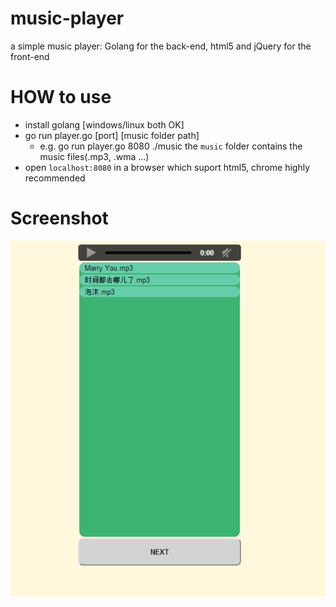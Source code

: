 music-player
============

a simple music player: Golang for the back-end, html5 and jQuery for the front-end 

HOW to use
============
* install golang    [windows/linux both OK]
* go run player.go [port] [music folder path]
  * e.g. go run player.go 8080 ./music       the `music` folder contains the music files(.mp3, .wma ...)
* open `localhost:8080` in a browser which suport html5, chrome highly recommended

Screenshot
============
![music_player](music.PNG)
